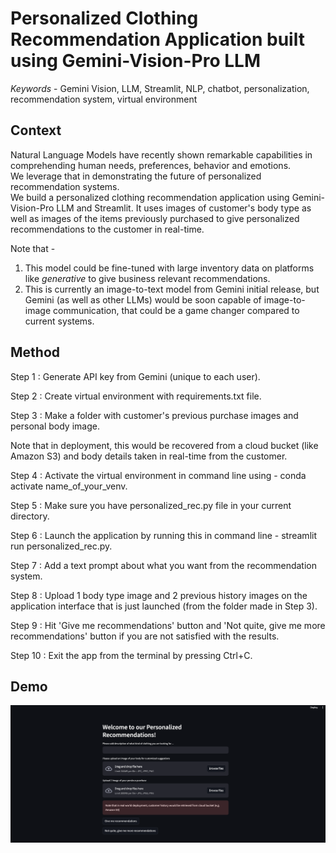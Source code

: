 # Personalized Clothing Recommendation Application built using Gemini-Vision-Pro LLM

_Keywords_ - Gemini Vision, LLM, Streamlit, NLP, chatbot, personalization, recommendation system, virtual environment

## Context 

Natural Language Models have recently shown remarkable capabilities in comprehending human needs, preferences, behavior and emotions. <br> 
We leverage that in demonstrating the future of personalized recommendation systems. <br>
We build a personalized clothing recommendation application using Gemini-Vision-Pro LLM and Streamlit. It uses images of customer's body type as well as images of the items previously purchased to give personalized recommendations to the customer in real-time. <br> 

Note that - 
1. This model could be fine-tuned with large inventory data on platforms like _generative_ to give business relevant recommendations. <br>
2. This is currently an image-to-text model from Gemini initial release, but Gemini (as well as other LLMs) would be soon capable of image-to-image communication, that could be a game changer compared to current systems. <br>

## Method 

Step 1 : Generate API key from Gemini (unique to each user). <br>

Step 2 : Create virtual environment with requirements.txt file. <br>

Step 3 : Make a folder with customer's previous purchase images and personal body image. <br>

Note that in deployment, this would be recovered from a cloud bucket (like Amazon S3) and body details taken in real-time from the customer. <br>

Step 4 : Activate the virtual environment in command line using - conda activate name_of_your_venv. <br>

Step 5 : Make sure you have personalized_rec.py file in your current directory. <br>

Step 6 : Launch the application by running this in command line - streamlit run personalized_rec.py. <br>

Step 7 : Add a text prompt about what you want from the recommendation system. <br>

Step 8 : Upload 1 body type image and 2 previous history images on the application interface that is just launched (from the folder made in Step 3). <br>

Step 9 : Hit 'Give me recommendations' button and 'Not quite, give me more recommendations' button if you are not satisfied with the results. <br>

Step 10 : Exit the app from the terminal by pressing Ctrl+C. <br> 

## Demo 

![](demo1_1.png)




